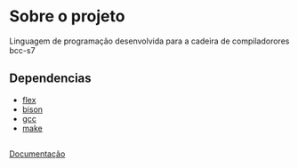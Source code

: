 ﻿# Sobre o projeto

Linguagem de programação desenvolvida para a cadeira de compiladorores bcc-s7

## Dependencias 

- [flex](https://github.com/westes/flex)
- [bison](https://www.gnu.org/software/bison/)
- [gcc](https://gcc.gnu.org/)
- [make](https://www.gnu.org/software/make/)

##

[Documentação](https://github.com/AlyssonHenri/compilador/blob/main/manual.md)
